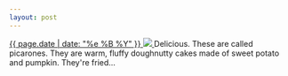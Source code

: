 ```yaml
---
layout: post
---
```


<p>
  <a href="/218">
    <time>{{ page.date | date: "%e %B %Y" }}</time>
    <img src="https://s3.amazonaws.com/life.aaronjgreenberg.com/218.jpg">
  </a>
  Delicious. These are called picarones. They are warm, fluffy doughnutty cakes made of sweet potato and pumpkin. They're fried...
</p>
